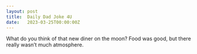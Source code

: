 ```yaml
---
layout: post
title:  Daily Dad Joke 4U
date:   2023-03-25T00:00:00Z
---
```

What do you think of that new diner on the moon? Food was good, but there really wasn’t much atmosphere.

